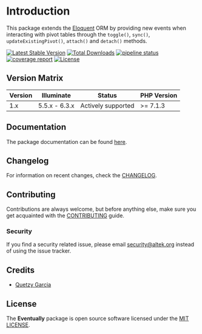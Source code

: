 # Introduction
This package extends the [Eloquent](https://laravel.com/docs/eloquent) ORM by providing new events when interacting with pivot tables through the `toggle()`, `sync()`, `updateExistingPivot()`, `attach()` and `detach()` methods.

[![Latest Stable Version](https://poser.pugx.org/altek/eventually/v/stable)](https://packagist.org/packages/altek/eventually) [![Total Downloads](https://poser.pugx.org/altek/eventually/downloads)](https://packagist.org/packages/altek/eventually) [![pipeline status](https://gitlab.com/altek/eventually/badges/master/pipeline.svg)](https://gitlab.com/altek/eventually/commits/master) [![coverage report](https://gitlab.com/altek/eventually/badges/master/coverage.svg)](https://gitlab.com/altek/eventually/commits/master) [![License](https://poser.pugx.org/altek/eventually/license)](https://packagist.org/packages/altek/eventually)

## Version Matrix
 Version   | Illuminate    | Status             | PHP Version
-----------|---------------|--------------------|-------------
 1.x       | 5.5.x - 6.3.x | Actively supported | >= 7.1.3

## Documentation
The package documentation can be found [here](https://altek.gitlab.io/eventually/).

## Changelog
For information on recent changes, check the [CHANGELOG](CHANGELOG.md).

## Contributing
Contributions are always welcome, but before anything else, make sure you get acquainted with the [CONTRIBUTING](CONTRIBUTING.md) guide.

### Security
If you find a security related issue, please email security@altek.org instead of using the issue tracker.

## Credits
- [Quetzy Garcia](https://gitlab.com/quetzyg)

## License
The **Eventually** package is open source software licensed under the [MIT LICENSE](LICENSE.md).
